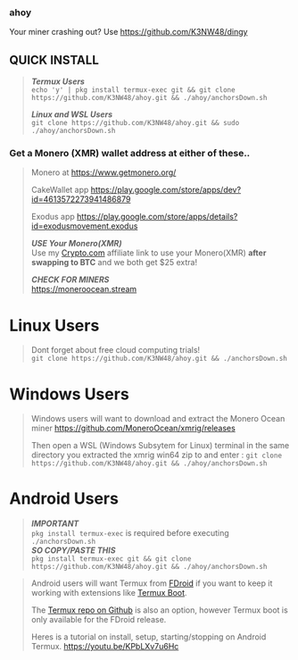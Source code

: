 ### ahoy

Your miner crashing out? Use https://github.com/K3NW48/dingy

## QUICK INSTALL

> **_Termux Users_**  
> `echo 'y' | pkg install termux-exec git && git clone https://github.com/K3NW48/ahoy.git && ./ahoy/anchorsDown.sh`
>
> **_Linux and WSL Users_**  
> `git clone https://github.com/K3NW48/ahoy.git && sudo ./ahoy/anchorsDown.sh`

### Get a Monero (XMR) wallet address at either of these..

> Monero at https://www.getmonero.org/
>
> CakeWallet app https://play.google.com/store/apps/dev?id=4613572273941486879
>
> Exodus app https://play.google.com/store/apps/details?id=exodusmovement.exodus
>
> **_USE Your Monero(XMR)_**  
> Use my [Crypto.com](https://crypto.com/app/ucnwaccbb7) affiliate link to use your Monero(XMR) **after swapping to BTC** and we both get $25 extra!
>
> **_CHECK FOR MINERS_**  
> https://moneroocean.stream

# Linux Users

> Dont forget about free cloud computing trials!  
> `git clone https://github.com/K3NW48/ahoy.git && ./anchorsDown.sh`

# Windows Users

> Windows users will want to download and extract the Monero Ocean miner https://github.com/MoneroOcean/xmrig/releases
>
> Then open a WSL (Windows Subsytem for Linux) terminal in the same directory you extracted the xmrig win64 zip to and enter : `git clone https://github.com/K3NW48/ahoy.git && ./ahoy/anchorsDown.sh`

# Android Users

> **_IMPORTANT_**  
> `pkg install termux-exec` is required before executing `./anchorsDown.sh`  
> **_SO COPY/PASTE THIS_**  
> `pkg install termux-exec git && git clone https://github.com/K3NW48/ahoy.git && ./ahoy/anchorsDown.sh`

> Android users will want Termux from [FDroid](https://f-droid.org/en/packages/com.termux/) if you want to keep it working with extensions like [Termux Boot](https://f-droid.org/en/packages/com.termux.boot/).
>
> The [Termux repo on Github](https://github.com/termux/termux-app/releases) is also an option, however Termux boot is only available for the FDroid release.
>
> Heres is a tutorial on install, setup, starting/stopping on Android Termux.
> https://youtu.be/KPbLXv7u6Hc
